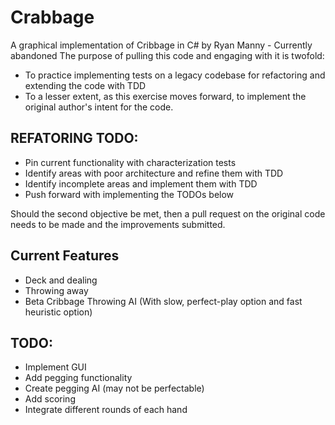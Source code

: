 # Crabbage
A graphical implementation of Cribbage in C# by Ryan Manny - Currently abandoned
The purpose of pulling this code and engaging with it is twofold:
- To practice implementing tests on a legacy codebase for refactoring and extending the code with TDD
- To a lesser extent, as this exercise moves forward, to implement the original author's intent for the code.

## REFATORING TODO:
- Pin current functionality with characterization tests
- Identify areas with poor architecture and refine them with TDD
- Identify incomplete areas and implement them with TDD
- Push forward with implementing the TODOs below

Should the second objective be met, then a pull request on the original code needs to be made and the improvements submitted.

## Current Features
- Deck and dealing
- Throwing away
- Beta Cribbage Throwing AI (With slow, perfect-play option and fast heuristic option)

## TODO:
- Implement GUI
- Add pegging functionality
- Create pegging AI (may not be perfectable)
- Add scoring
- Integrate different rounds of each hand
